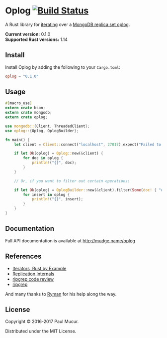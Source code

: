 # Oplog [![Build Status](https://travis-ci.org/mudge/oplog.svg?branch=master)](https://travis-ci.org/mudge/oplog)

A Rust library for
[iterating](https://doc.rust-lang.org/1.14.0/std/iter/index.html) over a
[MongoDB replica set
oplog](https://docs.mongodb.com/v3.0/core/replica-set-oplog/).

**Current version:** 0.1.0  
**Supported Rust versions:** 1.14

## Install

Install Oplog by adding the following to your `Cargo.toml`:

```toml
oplog = "0.1.0"
```

## Usage

```rust
#[macro_use]
extern crate bson;
extern crate mongodb;
extern crate oplog;

use mongodb::{Client, ThreadedClient};
use oplog::{Oplog, OplogBuilder};

fn main() {
    let client = Client::connect("localhost", 27017).expect("Failed to connect to MongoDB.");

    if let Ok(oplog) = Oplog::new(&client) {
        for doc in oplog {
            println!("{}", doc);
        }
    }

    // Or, if you want to filter out certain operations:

    if let Ok(oplog) = OplogBuilder::new(&client).filter(Some(doc! { "op" => "i" })).build() {
        for insert in oplog {
            println!("{}", insert);
        }
    }
}
```

## Documentation

Full API documentation is available at http://mudge.name/oplog

## References

* [Iterators, Rust by Example](http://rustbyexample.com/trait/iter.html)
* [Replication Internals](https://www.kchodorow.com/blog/2010/10/12/replication-internals/)
* [ripgrep code review](http://blog.mbrt.it/2016-12-01-ripgrep-code-review/)
* [ripgrep](https://github.com/BurntSushi/ripgrep/)

And many thanks to [Ryman](https://github.com/Ryman) for his help along the way.

## License

Copyright © 2016-2017 Paul Mucur.

Distributed under the MIT License.
